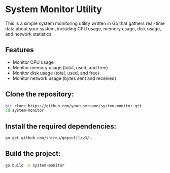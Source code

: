# System Monitor Utility

This is a simple system monitoring utility written in Go that gathers real-time data about your system, including CPU usage, memory usage, disk usage, and network statistics.

## Features

- Monitor CPU usage
- Monitor memory usage (total, used, and free)
- Monitor disk usage (total, used, and free)
- Monitor network usage (bytes sent and received)

## Clone the repository:

```bash
git clone https://github.com/yourusername/system-monitor.git
cd system-monitor
```
## Install the required dependencies:

```bash
go get github.com/shirou/gopsutil/v3/...
```

## Build the project:

```bash
go build -o system-monitor
```